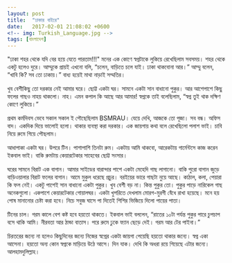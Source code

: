 ```yaml
---
layout: post
title:  "ঢাকার বাইরে"
date:   2017-02-01 21:08:02 +0600
<!-- img: Turkish_Language.jpg -->
tags: [বাংলাদেশ]
---
```


"ঢাকা শহর থেকে যদি বের হয়ে যেতে পারতাম!!!"
মনের এক কোণে স্বপ্নটাকে লুকিয়ে রেখেছিলাম সবসময়। শহর থেকে একটু হলেও দুরে। আম্মুকে প্রায়ই এখনো বলি, “চলেন, বাড়িতে চলে যাই। ঢাকা থাকবোনা আর।” আম্মু বলেন, “খাবি কি? সব তো ঢাকায়।” বাধ্য হয়েই মাথা নাড়াই সম্মতির।

খুব বেশীকিছু তো দরকার নেই আমার ঘরে। ছোট্ট একটা ঘর। সামনে একটা সান বাধানো পুকুর। আর আশেপাশে কিছু ফলের গাছও নাহয় থাকলো। নাহ। এমন কপাল কি আছে আর আমার!
স্বপ্নকে তাই বলেছিলাম, “স্বপ্ন তুই থাক দক্ষিণ কোণে লুকিয়ে।”

প্রথম কর্মদিবস ভেবে সকাল সকাল ই পৌছেছিলাম BSMRAU। যেয়ে দেখি, আজকে তো পূজা। সব বন্ধ। অফিস বাদ। একদিক দিয়ে ভালোই হলো। থাকার ব্যবস্থা করা দরকার। এক জায়গায় কথা বলে রেখেছিলো পলাশ ভাই। চাবি নিয়ে রুমে গিয়ে পৌছলাম।

আধাপাকা একটা ঘর। উপরে টিন। পাশাপাশি তিনটা রুম। একটায় আমি থাকবো, আরেকটায় গার্মেন্টসে কাজ করেন ইকবাল ভাই। বাকি রুমটায় কেয়ারটেকার সাহেবের ছোট্ট সংসার।

ঘরের সামনে বিরাট এক বাগান। আমার সাইডের বারান্দার পাশে একটা মেহেদি গাছ লাগানো। বাকি পুরো বাগান জুড়ে বাড়িওয়ালার বিরাট ফলের বাগান। আমে মুকুল ধরেছে প্রচুর। বরইয়ের ভারে গাছটা নুয়ে আছে। কাঠাল, কলা, পেয়ারা কি ফল নেই। একটু পাশেই সান বাধানো একটা পুকুর। খুব বেশী বড় না। কিন্ত পুকুর তো। পুকুর পাড়ে নারিকেল গাছ অনেকগুলো। একপাশে কেয়ারটেকার গোয়ালঘর। একটা খুপরিতে দেখলাম মোরগ-মুরগী বেঁধে রাখা হয়েছে। মনে হয় পোষ মানানোর চেষ্টা করা হবে। নিচে সবুজ ঘাসে পা দিতেই শিশির ভিজিয়ে দিলো পায়ের পাতা।

টিনের চাল। গরম কালে বেশ কষ্ট হবে হয়তো থাকতে। ইকবাল ভাই বললেন, “রাতের ১০টা পর্যন্ত পুকুর পারে চুপচাপ বসে থাকি আমি। নীরবতা আর ঠান্ডা বাতাস। পরে রুমে ঢুকে ফ্যান ছেড়ে দেই। গরম আর টের পাইনা।”

চিরতরের জন্যে না হলেও কিছুদিনের জন্যে নিজের স্বপ্নের একটা জায়গা পেয়েছি হয়তো থাকার জন্যে। স্বপ্ন একা আসেনা। হয়তো অন্য কোন স্বপ্নকে মাড়িয়ে উঠে আসে। দিন যাক। দেখি কি অধরা রয়ে গিয়েছে এটার জন্যে। আলহামদুলিল্লাহ।
